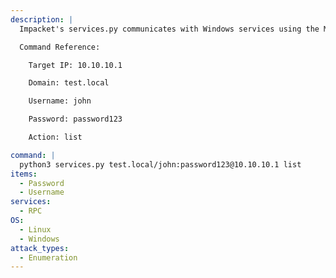 ```yaml
---
description: |
  Impacket's services.py communicates with Windows services using the MSRPC interface. It can perform many different actions on any service.

  Command Reference:

  	Target IP: 10.10.10.1

  	Domain: test.local

  	Username: john

  	Password: password123

  	Action: list

command: |
  python3 services.py test.local/john:password123@10.10.10.1 list
items:
  - Password
  - Username
services:
  - RPC
OS:
  - Linux
  - Windows
attack_types:
  - Enumeration
---
```

